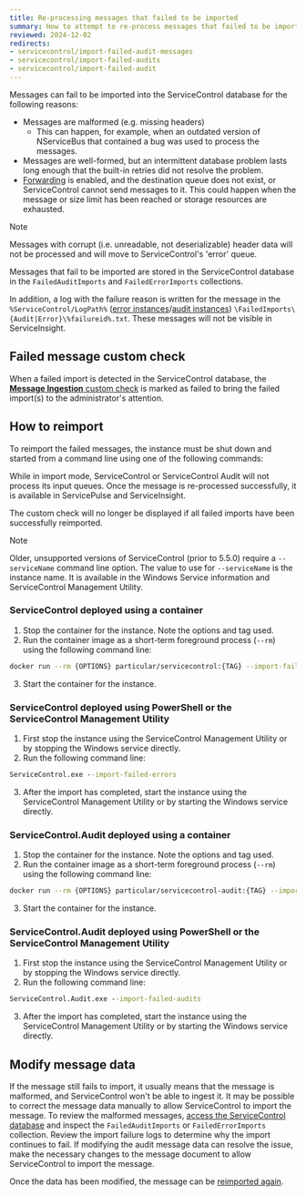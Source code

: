 ```yaml
---
title: Re-processing messages that failed to be imported
summary: How to attempt to re-process messages that failed to be imported
reviewed: 2024-12-02
redirects:
- servicecontrol/import-failed-audit-messages
- servicecontrol/import-failed-audits
- servicecontrol/import-failed-audit
---
```


Messages can fail to be imported into the ServiceControl database for the following reasons:
 * Messages are malformed (e.g. missing headers)
   * This can happen, for example, when an outdated version of NServiceBus that contained a bug was used to process the messages.
 * Messages are well-formed, but an intermittent database problem lasts long enough that the built-in retries did not resolve the problem.
 * [Forwarding](/servicecontrol/errorlog-auditlog-behavior.md) is enabled, and the destination queue does not exist, or ServiceControl cannot send messages to it. This could happen when the message or size limit has been reached or storage resources are exhausted.

> [!NOTE]
> Messages with corrupt (i.e. unreadable, not deserializable) header data will not be processed and will move to ServiceControl's 'error' queue.

Messages that fail to be imported are stored in the ServiceControl database in the `FailedAuditImports` and `FailedErrorImports` collections.

In addition, a log with the failure reason is written for the message in the `%ServiceControl/LogPath%` ([error instances](/servicecontrol/servicecontrol-instances/configuration.md#logging-servicecontrollogpath)/[audit instances](/servicecontrol/audit-instances/configuration.md#logging-servicecontrol-auditlogpath)) `\FailedImports\{Audit|Error}\%failureid%.txt`. These messages will not be visible in ServiceInsight.

## Failed message custom check

When a failed import is detected in the ServiceControl database, the [**Message Ingestion** custom check](/servicecontrol/servicecontrol-instances/) is marked as failed to bring the failed import(s) to the administrator's attention.

## How to reimport

To reimport the failed messages, the instance must be shut down and started from a command line using one of the following commands:

While in import mode, ServiceControl or ServiceControl Audit will not process its input queues. Once the message is re-processed successfully, it is available in ServicePulse and ServiceInsight.

The custom check will no longer be displayed if all failed imports have been successfully reimported.

> [!NOTE]
> Older, unsupported versions of ServiceControl (prior to 5.5.0) require a `--serviceName` command line option. The value to use for `--serviceName` is the instance name. It is available in the Windows Service information and ServiceControl Management Utility. 

### ServiceControl deployed using a container

1. Stop the container for the instance. Note the options and tag used.
2. Run the container image as a short-term foreground process (`--rm`) using the following command line:
```bash
docker run --rm {OPTIONS} particular/servicecontrol:{TAG} --import-failed-errors
```
3. Start the container for the instance.

### ServiceControl deployed using PowerShell or the ServiceControl Management Utility

1. First stop the instance using the ServiceControl Management Utility or by stopping the Windows service directly.
2. Run the following command line:
```cmd
ServiceControl.exe --import-failed-errors
```
3. After the import has completed, start the instance using the ServiceControl Management Utility or by starting the Windows service directly.

### ServiceControl.Audit deployed using a container

1. Stop the container for the instance. Note the options and tag used.
2. Run the container image as a short-term foreground process (`--rm`) using the following command line:
```bash
docker run --rm {OPTIONS} particular/servicecontrol-audit:{TAG} --import-failed-audits
```
3. Start the container for the instance.

### ServiceControl.Audit deployed using PowerShell or the ServiceControl Management Utility

1. First stop the instance using the ServiceControl Management Utility or by stopping the Windows service directly.
2. Run the following command line:
```cmd
ServiceControl.Audit.exe --import-failed-audits
```
3. After the import has completed, start the instance using the ServiceControl Management Utility or by starting the Windows service directly.

## Modify message data

If the message still fails to import, it usually means that the message is malformed, and ServiceControl won't be able to ingest it. It may be possible to correct the message data manually to allow ServiceControl to import the message. To review the malformed messages, [access the ServiceControl database](/servicecontrol/ravendb/accessing-database.md) and inspect the `FailedAuditImports` or `FailedErrorImports` collection. Review the import failure logs to determine why the import continues to fail. If modifying the audit message data can resolve the issue, make the necessary changes to the message document to allow ServiceControl to import the message.

Once the data has been modified, the message can be [reimported again](#how-to-reimport).
